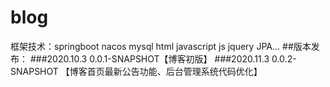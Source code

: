 # blog
框架技术：springboot nacos mysql html javascript js jquery JPA...
##版本发布：
###2020.10.3
0.0.1-SNAPSHOT【博客初版】
###2020.11.3
0.0.2-SNAPSHOT
【博客首页最新公告功能、后台管理系统代码优化】
